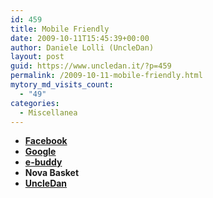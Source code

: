 ```yaml
---
id: 459
title: Mobile Friendly
date: 2009-10-11T15:45:39+00:00
author: Daniele Lolli (UncleDan)
layout: post
guid: https://www.uncledan.it/?p=459
permalink: /2009-10-11-mobile-friendly.html
mytory_md_visits_count:
  - "49"
categories:
  - Miscellanea
---
```

  * **<a href="http://m.facebook.com" target="_self">Facebook</a>**
  * **<a href="http://www.google.it/" target="_self">Google</a>**
  * **<a href="http://m.ebuddy.com/" target="_self">e-buddy</a>**
  * **Nova Basket**
  * **<a href="https://www.uncledan.it/?mobile" target="_self">UncleDan</a>**